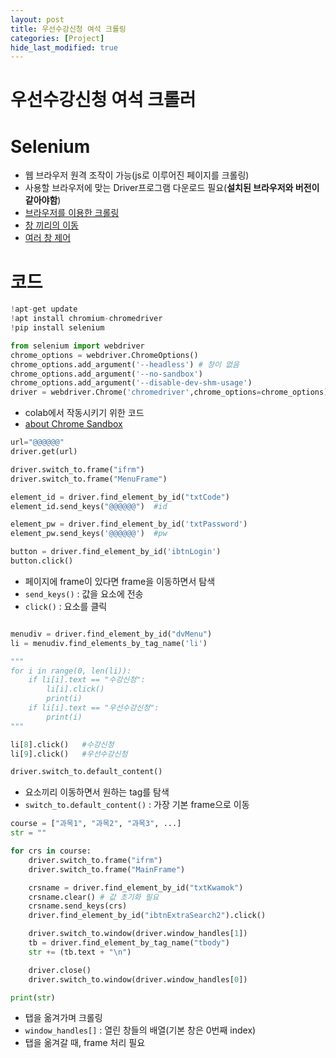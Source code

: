 ```yaml
---
layout: post
title: 우선수강신청 여석 크롤링
categories: [Project]
hide_last_modified: true
---
```


# 우선수강신청 여석 크롤러

# Selenium

- 웹 브라우저 원격 조작이 가능(js로 이루어진 페이지를 크롤링)
- 사용할 브라우저에 맞는 Driver프로그램 다운로드 필요(**설치된 브라우저와 버전이 같아야함**)
- [브라우저를 이용한 크롤링](https://yeo0.github.io/data/2018/09/25/6.-%EC%9B%B9-%EB%B8%8C%EB%9D%BC%EC%9A%B0%EC%A0%80%EB%A5%BC-%EC%9D%B4%EC%9A%A9%ED%95%9C-%ED%81%AC%EB%A1%A4%EB%A7%81/)
- [창 끼리의 이동](https://jamanbbo.tistory.com/51)
- [여러 창 제어](https://riptutorial.com/ko/selenium-webdriver/example/29676/%EC%97%AC%EB%9F%AC-%EC%B0%BD-%EC%B2%98%EB%A6%AC)


# 코드

~~~py
!apt-get update
!apt install chromium-chromedriver
!pip install selenium

from selenium import webdriver
chrome_options = webdriver.ChromeOptions()
chrome_options.add_argument('--headless') # 창이 없음
chrome_options.add_argument('--no-sandbox')
chrome_options.add_argument('--disable-dev-shm-usage')
driver = webdriver.Chrome('chromedriver',chrome_options=chrome_options)
~~~
- colab에서 작동시키기 위한 코드
- [about Chrome Sandbox](https://www.google.com/googlebooks/chrome/big_26.html)

~~~py
url="@@@@@@"
driver.get(url)

driver.switch_to.frame("ifrm")
driver.switch_to.frame("MenuFrame")

element_id = driver.find_element_by_id("txtCode")
element_id.send_keys("@@@@@@")  #id

element_pw = driver.find_element_by_id('txtPassword')
element_pw.send_keys('@@@@@@')  #pw

button = driver.find_element_by_id('ibtnLogin')
button.click()
~~~

- 페이지에 frame이 있다면 frame을 이동하면서 탐색
- `send_keys()` : 값을 요소에 전송
- `click()` : 요소를 클릭

~~~py

menudiv = driver.find_element_by_id("dvMenu")
li = menudiv.find_elements_by_tag_name('li')

"""
for i in range(0, len(li)):
    if li[i].text == "수강신청":
        li[i].click()
        print(i)
    if li[i].text == "우선수강신청":
        print(i)
"""

li[8].click()   #수강신청
li[9].click()   #우선수강신청

driver.switch_to.default_content()
~~~

- 요소끼리 이동하면서 원하는 tag를 탐색
- `switch_to.default_content()` : 가장 기본 frame으로 이동

~~~py
course = ["과목1", "과목2", "과목3", ...]
str = ""

for crs in course:
    driver.switch_to.frame("ifrm")
    driver.switch_to.frame("MainFrame")

    crsname = driver.find_element_by_id("txtKwamok")
    crsname.clear() # 값 초기화 필요
    crsname.send_keys(crs)
    driver.find_element_by_id("ibtnExtraSearch2").click()

    driver.switch_to.window(driver.window_handles[1])
    tb = driver.find_element_by_tag_name("tbody")
    str += (tb.text + "\n")

    driver.close()
    driver.switch_to.window(driver.window_handles[0])

print(str)
~~~

- 탭을 옮겨가며 크롤링
- `window_handles[]` : 열린 창들의 배열(기본 창은 0번째 index)
- 탭을 옮겨갈 때, frame 처리 필요
